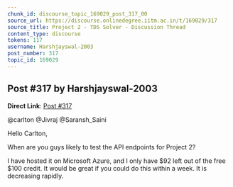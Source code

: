 ```yaml
---
chunk_id: discourse_topic_169029_post_317_00
source_url: https://discourse.onlinedegree.iitm.ac.in/t/169029/317
source_title: Project 2 - TDS Solver - Discussion Thread
content_type: discourse
tokens: 117
username: Harshjayswal-2003
post_number: 317
topic_id: 169029
---
```


## Post #317 by Harshjayswal-2003

**Direct Link**: [Post #317](https://discourse.onlinedegree.iitm.ac.in/t/169029/317)

@carlton @Jivraj @Saransh_Saini

Hello Carlton,

When are you guys likely to test the API endpoints for Project 2?

I have hosted it on Microsoft Azure, and I only have $92 left out of the free $100 credit. It would be great if you could do this within a week. It is decreasing rapidly.
